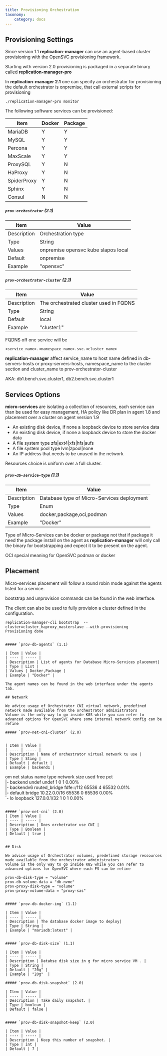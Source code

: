 ```yaml
---
title: Provisioning Orchestration
taxonomy:
    category: docs
---
```


## Provisioning Settings

Since version 1.1 **replication-manager** can use an agent-based cluster provisioning with the OpenSVC provisioning framework.

Starting with version 2.0 provisioning is packaged in a separate binary called **replication-manager-pro**

In **replication-manager 2.1** one can specify an orchestrator for provisioning the default orchestrator is onpremise, that call external scripts for provisioning  


```
./replication-manager-pro monitor
```

The following software services can be provisioned:

| Item | Docker | Package |
| ---- | ------ | ------- |
| MariaDB | Y   | Y |
| MySQL | Y   | Y |
| Percona | Y   | Y |
| MaxScale | Y   | Y |
| ProxySQL | Y   | N  |
| HaProxy | Y   | N  |
| SpiderProxy | Y   | N  |
| Sphinx | Y   | N  |
| Consul | N  | N  |


 ##### `prov-orchestrator` (2.1)

 | Item | Value |
 | ---- | ----- |
 | Description | Orchestration type |
 | Type | String |
 | Values | onpremise opensvc kube slapos local |
 | Default | onpremise |all for pro release and onpremise local for osc release  |
 | Example | "opensvc" |

 ##### `prov-orchestrator-cluster` (2.1)


 | Item | Value |
 | ---- | ----- |
 | Description | The orchestrated cluster used in FQDNS  |
 | Type | String |
 | Default |local |
 | Example | "cluster1" |

FQDNS off one service will be
```
<service_name>.<namespace_name>.svc.<cluster_name>
```


**replication-manager** affect service_name to host name defined in db-servers-hosts or proxy-servers-hosts, namespace_name to the cluster section and cluster_name to prov-orchestrator-cluster

AKA: db1.bench.svc.cluster1, db2.bench.svc.cluster1

## Services Options

**micro-services** are isolating a collection of resources, each service can than be used for easy management, HA policy like DR plan in agent 1.8 and placement over a cluster on agent version 1.9

  * An existing disk device, if none a loopback device to store service data
  * An existing disk device, if none a loopback device to store the docker data
  * A file system type zfs|ext4|xfs|hfs|aufs
  * A file system pool type lvm|zpool|none
  * An IP address that needs to be unused in the network

Resources choice is uniform over a full cluster.


##### `prov-db-service-type` (1.1)

| Item | Value |
| ---- | ----- |
| Description | Database type of Micro-Services deployment|
| Type | Enum |
| Values | docker,package,oci,podman |
| Example | "Docker" |

Type of Micro-Services can be docker or package not that if package it need the package install on the agent as **replication-manager** will only call the binary for bootstrapping and expect it to be present on the agent.    

OCI special meaning for OpenSVC podman or docker


## Placement

Micro-services placement will follow a round robin mode against the agents listed for a service.  

bootstrap and unprovision commands can be found in the web interface.

The client can also be used to fully provision a cluster defined in the configuration.
```
replication-manager-cli bootstrap  --cluster=cluster_haproxy_masterslave --with-provisioning
Provisioning done


##### `prov-db-agents` (1.1)

| Item | Value |
| ---- | ----- |
| Description | List of agents for Database Micro-Services placement|
| Type | List |
| Values | Docker,Package |
| Example | "Docker" |

The agent names can be found in the web interface under the agents tab.

## Network

We advice usage of Orchestrator CNI virtual network, predefined network made available from the orchestrator administrators
Volume is the only way to go inside K8S while you can refer to advanced options for OpenSVC where some internal network config can be refine  

##### `prov-net-cni-cluster` (2.0)


| Item | Value |
| ---- | ----- |
| Description | Name of orchestrator virtual network tu use |
| Type | Sting |
| Default | default |
| Example | backend1 |

```
om net status
name          type           network       size   used  free   pct    
|- backend    undef          undef         1      0     1      0.00%  
|- backendv6  routed_bridge  fdfe::/112    65536  4     65532  0.01%  
|- default    bridge         10.22.0.0/16  65536  0     65536  0.00%  
`- lo         loopback       127.0.0.1/32  1      0     1      0.00%  
```

##### `prov-net-cni` (2.0)
| Item | Value |
| ---- | ----- |
| Description | Does orchetrator use CNI |
| Type | Boolean |
| Default | true |


## Disk

We advice usage of Orchestrator volumes, predefined storage ressources made available from the orchestrator administrators
Volume is the only way to go inside K8S while you can refer to advanced options for OpenSVC where each FS can be refine  

prov-db-disk-type = "volume"
prov-db-volume-data = "db-nvme"
prov-proxy-disk-type = "volume"
prov-proxy-volume-data = "proxy-sas"


##### `prov-db-docker-img` (1.1)

| Item | Value |
| ---- | ----- |
| Description | The database docker image to deploy|
| Type | String |
| Example | "mariadb:latest" |


##### `prov-db-disk-size` (1.1)

| Item | Value |
| ---- | ----- |
| Description | Databse disk size in g for micro service VM . |
| Type | String |
| Default | "20g" |
| Example | "20g"  |

##### `prov-db-disk-snapshot` (2.0)

| Item | Value |
| ---- | ----- |
| Description | Take daily snapshot. |
| Type | boolean |
| Default | false |


##### `prov-db-disk-snapshot-keep` (2.0)

| Item | Value |
| ---- | ----- |
| Description | Keep this number of snapshot. |
| Type | int |
| Default | 7 |
